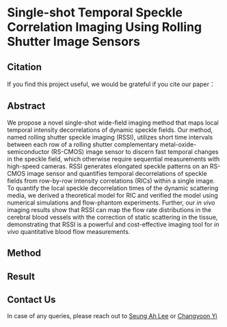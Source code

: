 # Single-shot Temporal Speckle Correlation Imaging Using Rolling Shutter Image Sensors

## Citation

If you find this project useful, we would be grateful if you cite our paper：


## Abstract
We propose a novel single-shot wide-field imaging method that maps local temporal intensity decorrelations of dynamic speckle fields. Our method, named rolling shutter speckle imaging (RSSI), utilizes short time intervals between each row of a rolling shutter complementary metal-oxide-semiconductor (RS-CMOS) image sensor to discern fast temporal changes in the speckle field, which otherwise require sequential measurements with high-speed cameras. RSSI generates elongated speckle patterns on an RS-CMOS image sensor and quantifies temporal decorrelations of speckle fields from row-by-row intensity correlations (RICs) within a single image. To quantify the local speckle decorrelation times of the dynamic scattering media, we derived a theoretical model for RIC and verified the model using numerical simulations and flow-phantom experiments. Further, our *in vivo* imaging results show that RSSI can map the flow rate distributions in the cerebral blood vessels with the correction of static scattering in the tissue, demonstrating that RSSI is a powerful and cost-effective imaging tool for *in vivo* quantitative blood flow measurements.

## Method

## Result

## Contact Us
In case of any queries, please reach out to [Seung Ah Lee]( seungahlee@yonsei.ac.kr "E-mail") or [Changyoon Yi]( navigator@yonsei.ac.kr "E-mail") 
